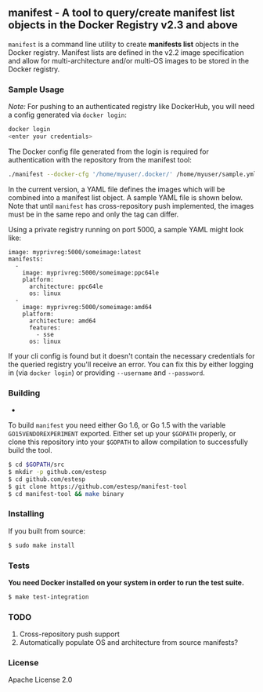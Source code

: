 ## manifest - A tool to query/create manifest list objects in the Docker Registry v2.3 and above

`manifest` is a command line utility to create **manifests list** objects in the Docker registry.
Manifest lists are defined in the v2.2 image specification and allow for multi-architecture and/or
multi-OS images to be stored in the Docker registry.

### Sample Usage

*Note:* For pushing to an authenticated registry like DockerHub, you will need a config generated via
`docker login`:
```sh
docker login
<enter your credentials>
```

The Docker config file generated from the login is required for authentication with the repository
from the manifest tool:

```sh
./manifest --docker-cfg '/home/myuser/.docker/' /home/myuser/sample.yml
```

In the current version, a YAML file defines the images which will be combined into a manifest list
object. A sample YAML file is shown below.  Note that until `manifest` has cross-repository push
implemented, the images must be in the same repo and only the tag can differ.

Using a private registry running on port 5000, a sample YAML might look like:
```
image: myprivreg:5000/someimage:latest
manifests: 
  - 
    image: myprivreg:5000/someimage:ppc64le
    platform: 
      architecture: ppc64le
      os: linux
  - 
    image: myprivreg:5000/someimage:amd64
    platform: 
      architecture: amd64
      features: 
        - sse
      os: linux
```

If your cli config is found but it doesn't contain the necessary credentials for the queried registry
you'll receive an error. You can fix this by either logging in (via `docker login`) or providing `--username`
and `--password`.

### Building
-
To build `manifest` you need either Go 1.6, or Go 1.5 with the variable `GO15VENDOREXPERIMENT` exported.
Either set up your `$GOPATH` properly, or clone this repository into your `$GOPATH` to allow compilation to
successfully build the tool.

```sh
$ cd $GOPATH/src
$ mkdir -p github.com/estesp
$ cd github.com/estesp
$ git clone https://github.com/estesp/manifest-tool
$ cd manifest-tool && make binary
```

### Installing

If you built from source:
```sh
$ sudo make install
```

### Tests

**You need Docker installed on your system in order to run the test suite.**

```sh
$ make test-integration
```

### TODO

 1. Cross-repository push support
 2. Automatically populate OS and architecture from source manifests?

### License

Apache License 2.0
